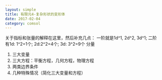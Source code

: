 ```yaml
---
layout: simple
title: 有限元4-复杂形状的变形体
date: 2017-02-04
category: comsol
---
```


关于指标和张量的解释在这里，然后补充几点：
一阶就是1d^1, 2d^2, 3d^1; 
二阶有1d: 1^2=1个; 2d:2^2=4个; 3d: 3^2=9个 分量


1. 三大变量
2. 三大方程：平衡方程，几何方程，物理方程
3. 两类边界条件
4. 几种特殊情况（简化三大变量和方程）


